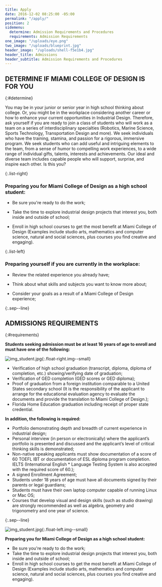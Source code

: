 ```yaml
---
title: Apply
date: 2016-12-02 08:25:00 -05:00
permalink: "/apply/"
position: 2
sidemenu:
  determine: Admission Requirements and Procedures
  requirements: Admission Requirements
one_image: "/uploads/eye.png"
two_image: "/uploads/blueprint.jpg"
header_image: "/uploads/shell-f5e1b4.jpg"
header_title: Admissions
header_subtitle: Admission Requirements and Procedures
---
```


## DETERMINE IF MIAMI COLLEGE OF DESIGN IS FOR YOU
{:#determine}

You may be in your junior or senior year in high school thinking about college. Or, you might be in the workplace considering another career or how to enhance your current opportunities in Industrial Design. Therefore, ask yourself if you are ready to join a class of students who will work as a team on a series of interdisciplinary specialties (Robotics, Marine Science, Sports Technology, Transportation Design and more). We seek individuals who have the training, stamina, and passion for a rigorous, immersive program. We seek students who can add useful and intriguing elements to the team, from a sense of humor to compelling work experiences, to a wide range of individual gifts, talents, interests and achievements. Our ideal and diverse team includes capable people who will support, surprise, and inspire each other. Is this you?

{:.list-right}

### Preparing you for Miami College of Design as a high school student:

* Be sure you're ready to do the work;

+ Take the time to explore industrial design projects that interest you, both inside and outside of school;

* Enroll in high school courses to get the most benefit at Miami College of Design (Examples include studio arts, mathematics and computer science, natural and social sciences, plus courses you find creative and engaging).

{:.list-left}

### Preparing yourself if you are currently in the workplace:

* Review the related experience you already have;

* Think about what skills and subjects you want to know more about;

* Consider your goals as a result of a Miami College of Design experience;

{:.sep--line}
&nbsp;

## ADMISSIONS REQUIREMENTS
{:#requirements}

**Students seeking admission must be at least 16 years of age to enroll and must have one of the following:**

![img_student.jpg](/uploads/img_student.jpg){:.float-right.img--small}

* Verification of high school graduation (transcript, diploma, diploma of completion, etc.) showing/verifying date of graduation;
* Verification of GED completion (GED scores or GED diploma);
* Proof of graduation from a foreign institution comparable to a United States secondary school (It is the responsibility of the applicant to arrange for the educational evaluation agency to evaluate the documents and provide the translation to Miami College of Design.);
* Florida Home Education graduation including receipt of proper state credential.

**In addition, the following is required:**

* Portfolio demonstrating depth and breadth of current experience in industrial design;
* Personal interview (in person or electronically) where the applicant’s portfolio is presented and discussed and the applicant’s level of critical thinking skills is demonstrated;
* Non-native speaking applicants must show documentation of a score of 60 TOEFL IBT or documentation of ESL diploma program completion. IELTS (International English * Language Testing System is also accepted with the required score of 60.);
* A signed Enrollment Agreement;
* Students under 18 years of age must have all documents signed by their parents or legal guardians;
* Students must have their own laptop computer capable of running Linux or Mac OS;
* Courses that develop visual and design skills (such as studio drawing) are strongly recommended as well as algebra, geometry and trigonometry and one year of science.

{:.sep--line}
&nbsp;

![img_student.jpg](/uploads/img_student.jpg){:.float-left.img--small}


**Preparing you for Miami College of Design as a high school student:**

* Be sure you're ready to do the work;
* Take the time to explore industrial design projects that interest you, both inside and outside of school;
* Enroll in high school courses to get the most benefit at Miami College of Design (Examples include studio arts, mathematics and computer science, natural and social sciences, plus courses you find creative and engaging).